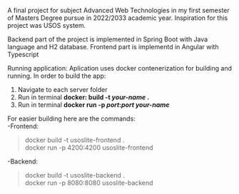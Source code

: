 A final project for subject Advanced Web Technologies in my first semester of Masters Degree pursue in 2022/2033 academic year. Inspiration for this project was USOS system.

Backend part of the project is implemented in Spring Boot with Java language and H2 database.
Frontend part is implementd in Angular with Typescript

Running application: 
Aplication uses docker contenerization for building and running. In order to build the app:
1. Navigate to each server folder
2. Run in terminal **docker: build -t _your-name_ .**
3. Run in terminal **docker run -p _port_:_port_ _your-name_**

For easier building here are the commands:  
-Frontend:  
  >  docker build -t usoslite-frontend .  
  >  docker run -p 4200:4200 usoslite-frontend  
  
-Backend:  
  >  docker build -t usoslite-backend .  
  >  docker run -p 8080:8080 usoslite-backend  
